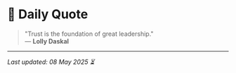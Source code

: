 # 📜 Daily Quote

> "Trust is the foundation of great leadership."  
> — **Lolly Daskal**

---

_Last updated: 08 May 2025 ⏳_
